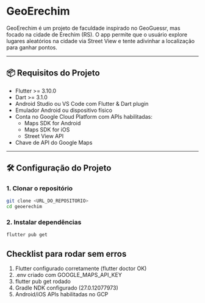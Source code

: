 # GeoErechim

GeoErechim é um projeto de faculdade inspirado no GeoGuessr, mas focado na cidade de Erechim (RS). O app permite que o usuário explore lugares aleatórios na cidade via Street View e tente adivinhar a localização para ganhar pontos.

---

## 📦 Requisitos do Projeto

- Flutter >= 3.10.0
- Dart >= 3.1.0
- Android Studio ou VS Code com Flutter & Dart plugin
- Emulador Android ou dispositivo físico
- Conta no Google Cloud Platform com APIs habilitadas:
  - Maps SDK for Android
  - Maps SDK for iOS
  - Street View API
- Chave de API do Google Maps

---

## 🛠 Configuração do Projeto

### 1. Clonar o repositório
```bash
git clone <URL_DO_REPOSITORIO>
cd geoerechim
```

### 2. Instalar dependências
```bash
flutter pub get
```

## Checklist para rodar sem erros

1. Flutter configurado corretamente (flutter doctor OK)
2. .env criado com GOOGLE_MAPS_API_KEY
3. flutter pub get rodado
4. Gradle NDK configurado (27.0.12077973)
5. Android/iOS APIs habilitadas no GCP
